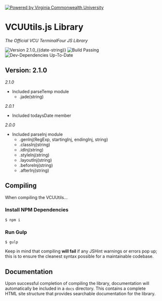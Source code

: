[![Powered by Virginia Commonwealth University](https://t4tools.vcu.edu/github/images/powered-by.svg{{random-query}})](http://www.vcu.edu/)

# VCUUtils.js Library
*The Official VCU TerminalFour JS Library*

![Version 2.1.0_{{date-string}}](https://img.shields.io/badge/version-2.1.0__{{date-string}}-lightgrey.svg)
![Build Passing](https://img.shields.io/badge/build-passing-brightgreen.svg)
![Dev-Dependencies Up-To-Date](https://img.shields.io/badge/devDependencies-up--to--date-yellow.svg)

## Version: 2.1.0
*2.1.0*
- Included parseTemp module
    - .jade(string)

*2.0.1*
- Included todaysDate member

*2.0.0*
- Included parseInj module
    - .genInj(RegExp, startingInj, endingInj, string)
    - .classInj(string)
    - .idInj(string)
    - .styleInj(string)
    - .layoutInj(string)
    - .beforeInj(string)
    - .afterInj(string)

## Compiling
When compiling the VCUUtils...
### Install NPM Dependencies
```
$ npm i
```
### Run Gulp
```
$ gulp
```
Keep in mind that compiling **will fail** if any JSHint warnings or errors pop up; this is to ensure the cleanest syntax possible for a maintainable codebase.

## Documentation
Upon successful completion of compiling the library, documentation will automatically be included in a `docs` directory. This contains a complete HTML site structure that provides searchable documentation for the library.
